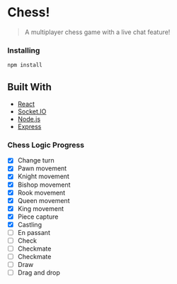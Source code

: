 # Chess!

> A multiplayer chess game with a live chat feature!

### Installing

```
npm install
```

## Built With

* [React](https://reactjs.org/)
* [Socket.IO](https://socket.io/)
* [Node.js](https://nodejs.org/en/)
* [Express](https://expressjs.com/)

### Chess Logic Progress
- [x] Change turn
- [x] Pawn movement
- [x] Knight movement
- [x] Bishop movement
- [x] Rook movement
- [x] Queen movement
- [x] King movement
- [x] Piece capture
- [x] Castling
- [ ] En passant
- [ ] Check
- [ ] Checkmate
- [ ] Checkmate
- [ ] Draw
- [ ] Drag and drop
